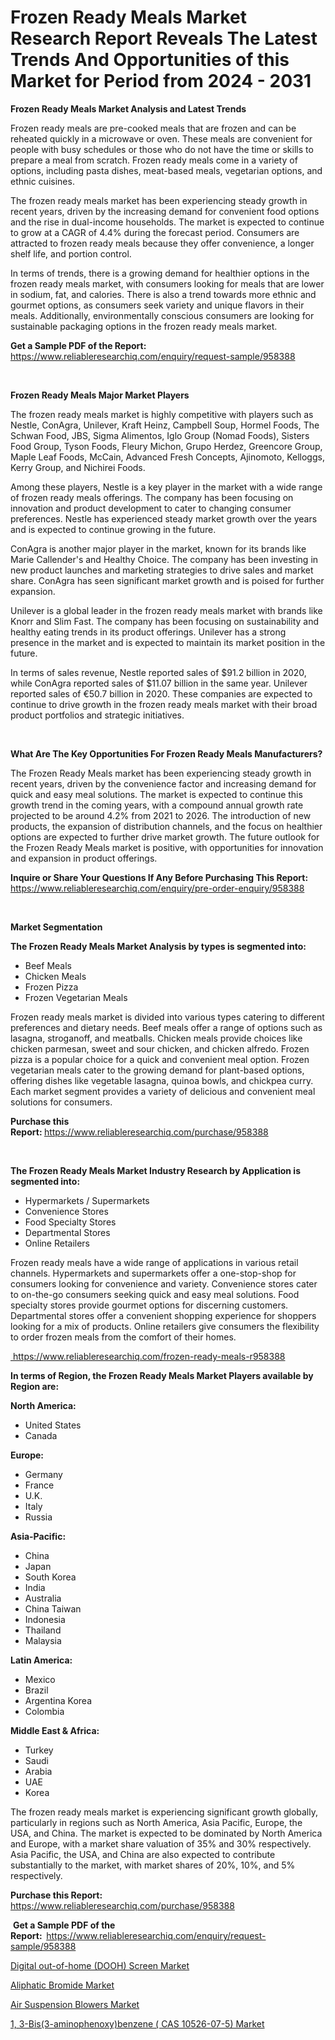 <p><h1>Frozen Ready Meals Market Research Report Reveals The Latest Trends And Opportunities of this Market for Period from 2024 - 2031</h1></p><p><strong>Frozen Ready Meals Market Analysis and Latest Trends</strong></p>
<p><p>Frozen ready meals are pre-cooked meals that are frozen and can be reheated quickly in a microwave or oven. These meals are convenient for people with busy schedules or those who do not have the time or skills to prepare a meal from scratch. Frozen ready meals come in a variety of options, including pasta dishes, meat-based meals, vegetarian options, and ethnic cuisines.</p><p>The frozen ready meals market has been experiencing steady growth in recent years, driven by the increasing demand for convenient food options and the rise in dual-income households. The market is expected to continue to grow at a CAGR of 4.4% during the forecast period. Consumers are attracted to frozen ready meals because they offer convenience, a longer shelf life, and portion control.</p><p>In terms of trends, there is a growing demand for healthier options in the frozen ready meals market, with consumers looking for meals that are lower in sodium, fat, and calories. There is also a trend towards more ethnic and gourmet options, as consumers seek variety and unique flavors in their meals. Additionally, environmentally conscious consumers are looking for sustainable packaging options in the frozen ready meals market.</p></p>
<p><strong>Get a Sample PDF of the Report:&nbsp;</strong> <a href="https://www.reliableresearchiq.com/enquiry/request-sample/958388">https://www.reliableresearchiq.com/enquiry/request-sample/958388</a></p>
<p>&nbsp;</p>
<p><strong>Frozen Ready Meals Major Market Players</strong></p>
<p><p>The frozen ready meals market is highly competitive with players such as Nestle, ConAgra, Unilever, Kraft Heinz, Campbell Soup, Hormel Foods, The Schwan Food, JBS, Sigma Alimentos, Iglo Group (Nomad Foods), Sisters Food Group, Tyson Foods, Fleury Michon, Grupo Herdez, Greencore Group, Maple Leaf Foods, McCain, Advanced Fresh Concepts, Ajinomoto, Kelloggs, Kerry Group, and Nichirei Foods.</p><p>Among these players, Nestle is a key player in the market with a wide range of frozen ready meals offerings. The company has been focusing on innovation and product development to cater to changing consumer preferences. Nestle has experienced steady market growth over the years and is expected to continue growing in the future.</p><p>ConAgra is another major player in the market, known for its brands like Marie Callender's and Healthy Choice. The company has been investing in new product launches and marketing strategies to drive sales and market share. ConAgra has seen significant market growth and is poised for further expansion.</p><p>Unilever is a global leader in the frozen ready meals market with brands like  Knorr and Slim Fast. The company has been focusing on sustainability and healthy eating trends in its product offerings. Unilever has a strong presence in the market and is expected to maintain its market position in the future.</p><p>In terms of sales revenue, Nestle reported sales of $91.2 billion in 2020, while ConAgra reported sales of $11.07 billion in the same year. Unilever reported sales of €50.7 billion in 2020. These companies are expected to continue to drive growth in the frozen ready meals market with their broad product portfolios and strategic initiatives.</p></p>
<p>&nbsp;</p>
<p><strong>What Are The Key Opportunities For Frozen Ready Meals Manufacturers?</strong></p>
<p><p>The Frozen Ready Meals market has been experiencing steady growth in recent years, driven by the convenience factor and increasing demand for quick and easy meal solutions. The market is expected to continue this growth trend in the coming years, with a compound annual growth rate projected to be around 4.2% from 2021 to 2026. The introduction of new products, the expansion of distribution channels, and the focus on healthier options are expected to further drive market growth. The future outlook for the Frozen Ready Meals market is positive, with opportunities for innovation and expansion in product offerings.</p></p>
<p><strong>Inquire or Share Your Questions If Any Before Purchasing This Report:</strong> <a href="https://www.reliableresearchiq.com/enquiry/pre-order-enquiry/958388">https://www.reliableresearchiq.com/enquiry/pre-order-enquiry/958388</a></p>
<p>&nbsp;</p>
<p><strong>Market Segmentation</strong></p>
<p><strong>The Frozen Ready Meals Market Analysis by types is segmented into:</strong></p>
<p><ul><li>Beef Meals</li><li>Chicken Meals</li><li>Frozen Pizza</li><li>Frozen Vegetarian Meals</li></ul></p>
<p><p>Frozen ready meals market is divided into various types catering to different preferences and dietary needs. Beef meals offer a range of options such as lasagna, stroganoff, and meatballs. Chicken meals provide choices like chicken parmesan, sweet and sour chicken, and chicken alfredo. Frozen pizza is a popular choice for a quick and convenient meal option. Frozen vegetarian meals cater to the growing demand for plant-based options, offering dishes like vegetable lasagna, quinoa bowls, and chickpea curry. Each market segment provides a variety of delicious and convenient meal solutions for consumers.</p></p>
<p><strong>Purchase this Report:&nbsp;</strong><a href="https://www.reliableresearchiq.com/purchase/958388">https://www.reliableresearchiq.com/purchase/958388</a></p>
<p>&nbsp;</p>
<p><strong>The Frozen Ready Meals Market Industry Research by Application is segmented into:</strong></p>
<p><ul><li>Hypermarkets / Supermarkets</li><li>Convenience Stores</li><li>Food Specialty Stores</li><li>Departmental Stores</li><li>Online Retailers</li></ul></p>
<p><p>Frozen ready meals have a wide range of applications in various retail channels. Hypermarkets and supermarkets offer a one-stop-shop for consumers looking for convenience and variety. Convenience stores cater to on-the-go consumers seeking quick and easy meal solutions. Food specialty stores provide gourmet options for discerning customers. Departmental stores offer a convenient shopping experience for shoppers looking for a mix of products. Online retailers give consumers the flexibility to order frozen meals from the comfort of their homes.</p></p>
<p><a href="https://www.reliableresearchiq.com/frozen-ready-meals-r958388">&nbsp;https://www.reliableresearchiq.com/frozen-ready-meals-r958388</a></p>
<p><strong>In terms of Region, the Frozen Ready Meals Market Players available by Region are:</strong></p>
<p>
    <p> <strong> North America: </strong>
        <ul>
            <li>United States</li>
            <li>Canada</li>
        </ul>
        </p> 
    <p> <strong> Europe: </strong>
        <ul>
            <li>Germany</li>
            <li>France</li>
            <li>U.K.</li>
            <li>Italy</li>
            <li>Russia</li>
        </ul>
        </p> 
    <p> <strong> Asia-Pacific: </strong>
        <ul>
            <li>China</li>
            <li>Japan</li>
            <li>South Korea</li>
            <li>India</li>
            <li>Australia</li>
            <li>China Taiwan</li>
            <li>Indonesia</li>
            <li>Thailand</li>
            <li>Malaysia</li>
        </ul>
        </p> 
    <p> <strong> Latin America: </strong>
        <ul>
            <li>Mexico</li>
            <li>Brazil</li>
            <li>Argentina Korea</li>
            <li>Colombia</li>
        </ul>
        </p> 
    <p> <strong> Middle East & Africa: </strong>
        <ul>
            <li>Turkey</li>
            <li>Saudi</li>
            <li>Arabia</li>
            <li>UAE</li>
            <li>Korea</li>
        </ul>
    </p>
    </p>
<p><p>The frozen ready meals market is experiencing significant growth globally, particularly in regions such as North America, Asia Pacific, Europe, the USA, and China. The market is expected to be dominated by North America and Europe, with a market share valuation of 35% and 30% respectively. Asia Pacific, the USA, and China are also expected to contribute substantially to the market, with market shares of 20%, 10%, and 5% respectively.</p></p>
<p><strong>Purchase this Report: </strong><a href="https://www.reliableresearchiq.com/purchase/958388">https://www.reliableresearchiq.com/purchase/958388</a></p>
<p>&nbsp;<strong>Get a Sample PDF of the Report:&nbsp;&nbsp;</strong><a href="https://www.reliableresearchiq.com/enquiry/request-sample/958388">https://www.reliableresearchiq.com/enquiry/request-sample/958388</a></p>
<p><strong></strong></p>
<p><p><a href="https://www.linkedin.com/pulse/digital-out-of-home-dooh-screen-industry-forecast-market-yqzwe?trackingId=%2Fc9%2BG7jXCtRlCq1BTTBJeA%3D%3D">Digital out-of-home (DOOH) Screen Market</a></p><p><a href="https://www.linkedin.com/pulse/global-aliphatic-bromide-market-size-expected-experience-abkme?trackingId=%2BPFGNZLrRf08rCQ5HgEkJQ%3D%3D">Aliphatic Bromide Market</a></p><p><a href="https://www.linkedin.com/pulse/global-air-suspension-blowers-market-product-type-application-dufdf?trackingId=7gGjm%2FwckhJi7ltmyGWX9A%3D%3D">Air Suspension Blowers Market</a></p><p><a href="https://www.linkedin.com/pulse/global-1-3-bis3-aminophenoxybenzene-cas-10526-07-5-market-ypnic?trackingId=iG9q6C831U8Nf4PoIfiewg%3D%3D">1, 3-Bis(3-aminophenoxy)benzene ( CAS 10526-07-5) Market</a></p></p>